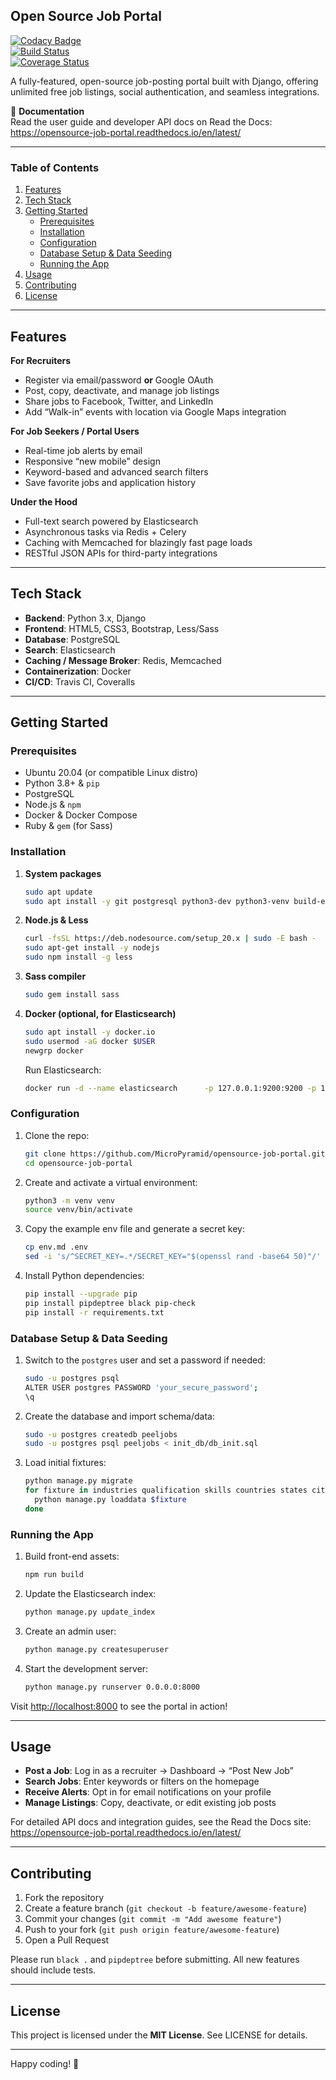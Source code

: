 ## Open Source Job Portal

[![Codacy Badge](https://api.codacy.com/project/badge/Grade/105a3bf03bec4cfbac70d7c30e574bea)](https://www.codacy.com/manual/ashwin/opensource-job-portal?utm_source=github.com&utm_medium=referral&utm_content=MicroPyramid/opensource-job-portal&utm_campaign=Badge_Grade)  
[![Build Status](https://travis-ci.org/MicroPyramid/opensource-job-portal.svg?branch=master)](https://travis-ci.org/MicroPyramid/opensource-job-portal)  
[![Coverage Status](https://coveralls.io/repos/github/MicroPyramid/opensource-job-portal/badge.svg?branch=master)](https://coveralls.io/github/MicroPyramid/opensource-job-portal?branch=master)

A fully-featured, open-source job-posting portal built with Django, offering unlimited free job listings, social authentication, and seamless integrations.

🔗 **Documentation**  
Read the user guide and developer API docs on Read the Docs:  
https://opensource-job-portal.readthedocs.io/en/latest/

---

### Table of Contents

1. [Features](#features)  
2. [Tech Stack](#tech-stack)  
3. [Getting Started](#getting-started)  
   - [Prerequisites](#prerequisites)  
   - [Installation](#installation)  
   - [Configuration](#configuration)  
   - [Database Setup & Data Seeding](#database-setup--data-seeding)  
   - [Running the App](#running-the-app)  
4. [Usage](#usage)  
5. [Contributing](#contributing)  
6. [License](#license)  

---

## Features

**For Recruiters**  
- Register via email/password **or** Google OAuth  
- Post, copy, deactivate, and manage job listings  
- Share jobs to Facebook, Twitter, and LinkedIn  
- Add “Walk-in” events with location via Google Maps integration  

**For Job Seekers / Portal Users**  
- Real-time job alerts by email  
- Responsive “new mobile” design  
- Keyword-based and advanced search filters  
- Save favorite jobs and application history  

**Under the Hood**  
- Full-text search powered by Elasticsearch  
- Asynchronous tasks via Redis + Celery  
- Caching with Memcached for blazingly fast page loads  
- RESTful JSON APIs for third-party integrations  

---

## Tech Stack

- **Backend**: Python 3.x, Django  
- **Frontend**: HTML5, CSS3, Bootstrap, Less/Sass  
- **Database**: PostgreSQL  
- **Search**: Elasticsearch  
- **Caching / Message Broker**: Redis, Memcached  
- **Containerization**: Docker  
- **CI/CD**: Travis CI, Coveralls  

---

## Getting Started

### Prerequisites

- Ubuntu 20.04 (or compatible Linux distro)  
- Python 3.8+ & `pip`  
- PostgreSQL  
- Node.js & `npm`  
- Docker & Docker Compose  
- Ruby & `gem` (for Sass)  

### Installation

1. **System packages**  
   ```bash
   sudo apt update
   sudo apt install -y git postgresql python3-dev python3-venv build-essential      redis-server memcached npm ruby-full
   ```
2. **Node.js & Less**  
   ```bash
   curl -fsSL https://deb.nodesource.com/setup_20.x | sudo -E bash -
   sudo apt-get install -y nodejs
   sudo npm install -g less
   ```
3. **Sass compiler**  
   ```bash
   sudo gem install sass
   ```
4. **Docker (optional, for Elasticsearch)**  
   ```bash
   sudo apt install -y docker.io
   sudo usermod -aG docker $USER
   newgrp docker
   ```
   Run Elasticsearch:
   ```bash
   docker run -d --name elasticsearch      -p 127.0.0.1:9200:9200 -p 127.0.0.1:9300:9300      -e "discovery.type=single-node"      docker.elastic.co/elasticsearch/elasticsearch:7.17.6
   ```

### Configuration

1. Clone the repo:  
   ```bash
   git clone https://github.com/MicroPyramid/opensource-job-portal.git
   cd opensource-job-portal
   ```
2. Create and activate a virtual environment:  
   ```bash
   python3 -m venv venv
   source venv/bin/activate
   ```
3. Copy the example env file and generate a secret key:  
   ```bash
   cp env.md .env
   sed -i 's/^SECRET_KEY=.*/SECRET_KEY="$(openssl rand -base64 50)"/' .env
   ```
4. Install Python dependencies:  
   ```bash
   pip install --upgrade pip
   pip install pipdeptree black pip-check
   pip install -r requirements.txt
   ```

### Database Setup & Data Seeding

1. Switch to the `postgres` user and set a password if needed:  
   ```bash
   sudo -u postgres psql
   ALTER USER postgres PASSWORD 'your_secure_password';
   \q
   ```
2. Create the database and import schema/data:  
   ```bash
   sudo -u postgres createdb peeljobs
   sudo -u postgres psql peeljobs < init_db/db_init.sql
   ```
3. Load initial fixtures:  
   ```bash
   python manage.py migrate
   for fixture in industries qualification skills countries states cities; do
     python manage.py loaddata $fixture
   done
   ```

### Running the App

1. Build front-end assets:  
   ```bash
   npm run build
   ```
2. Update the Elasticsearch index:  
   ```bash
   python manage.py update_index
   ```
3. Create an admin user:  
   ```bash
   python manage.py createsuperuser
   ```
4. Start the development server:  
   ```bash
   python manage.py runserver 0.0.0.0:8000
   ```

Visit <http://localhost:8000> to see the portal in action!

---

## Usage

- **Post a Job**: Log in as a recruiter → Dashboard → “Post New Job”  
- **Search Jobs**: Enter keywords or filters on the homepage  
- **Receive Alerts**: Opt in for email notifications on your profile  
- **Manage Listings**: Copy, deactivate, or edit existing job posts  

For detailed API docs and integration guides, see the Read the Docs site:  
https://opensource-job-portal.readthedocs.io/en/latest/

---

## Contributing

1. Fork the repository  
2. Create a feature branch (`git checkout -b feature/awesome-feature`)  
3. Commit your changes (`git commit -m "Add awesome feature"`)  
4. Push to your fork (`git push origin feature/awesome-feature`)  
5. Open a Pull Request  

Please run `black .` and `pipdeptree` before submitting. All new features should include tests.

---

## License

This project is licensed under the **MIT License**. See LICENSE for details.

---

Happy coding! 🚀
